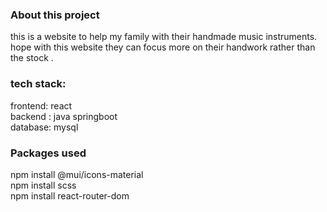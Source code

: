 ### About this project
this is a website to help my family with their handmade music instruments. hope with this website they can focus more on their handwork rather than the stock . 

### tech stack: 
frontend: react\
backend : java springboot \
database: mysql

### Packages used
npm install @mui/icons-material\
npm install scss\
npm install react-router-dom
